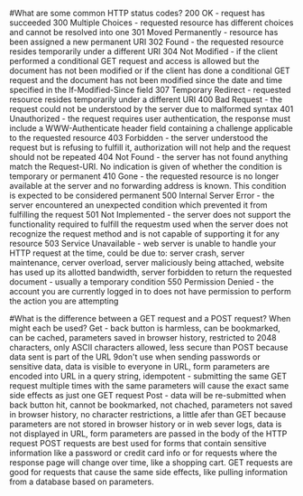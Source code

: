 #What are some common HTTP status codes?
200 OK - request has succeeded
300 Multiple Choices - requested resource has different choices and cannot be resolved into one
301 Moved Permanently - resource has been assigned a new permanent URI
302 Found - the requested resource resides temporarily under a different URI
304 Not Modified - if the client performed a conditional GET request and access is allowed but the document has not been modified or if the client has done a conditional GET request and the document has not been modified since the date and time specified in the If-Modified-Since field
307 Temporary Redirect - requested resource resides temporarily under a different URI
400 Bad Request - the request could not be understood by the server due to malformed syntax
401 Unauthorized - the request requires user authentication, the response must include a WWW-Authenticate header field containing a challenge applicable to the requested resource
403 Forbidden - the server understood the request but is refusing to fulfill it, authorization will not help and the request should not be repeated
404 Not Found - the server has not found anything match the Request-URI. No indication is given of whether the condition is temporary or permanent
410 Gone - the requested resource is no longer available at the server and no forwarding address is known. This condition is expected to be considered permanent
500 Internal Server Error - the server encountered an unexpected condition which prevented it from fulfilling the request
501 Not Implemented - the server does not support the functionality required to fulfill the requestm used when the server does not recognize the request method and is not capable of supporting it for any resource
503 Service Unavailable - web server is unable to handle your HTTP request at the time, could be due to: server crash, server maintenance, cerver overload, server maliciously being attached, website has used up its allotted bandwidth, server forbidden to return the requested document - usually a temporary condition
550 Permission Denied - the account you are currently logged in to does not have permission to perform the action you are attempting

#What is the difference between a GET request and a POST request? When might each be used?
Get - back button is harmless, can be bookmarked, can be cached, parameters saved in browser history, restricted to 2048 characters, only ASCII characters allowed, less secure than POST because data sent is part of the URL 9don't use when sending passwords or sensitive data, data is visible to everyone in URL, form parameters are encoded into URL in a query string, idempotent - submitting the same GET request multiple times with the same parameters will cause the exact same side effects as just one GET request
Post - data will be re-submitted when back button hit, cannot be bookmarked, not chached, parameters not saved in browser history, no character restrictions, a little afer than GET because parameters are not stored in browser history or in web sever logs, data is not displayed in URL, form parameters are passed in the body of the HTTP request
POST requests are best used for forms that contain sensitive information like a password or credit card info or for requests where the response page will change over time, like a shopping cart. GET requests are good for requests that cause the same side effects, like pulling information from a database based on parameters.

